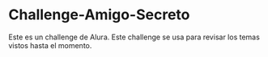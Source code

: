# Challenge-Amigo-Secreto
Este es un challenge de Alura.
Este challenge se usa para revisar los temas vistos hasta el momento.
